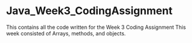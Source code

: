 # Java_Week3_CodingAssignment
This contains all the code written for the Week 3 Coding Assignment
This week consisted of Arrays, methods, and objects.
